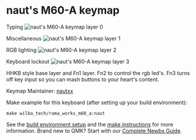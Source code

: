 # naut's M60-A keymap

Typing
![naut's M60-A keymap layer 0](https://i.imgur.com/K1qxACo.jpg)

Miscellaneous
![naut's M60-A keymap layer 1](https://i.imgur.com/ZOITKdD.jpg)

RGB lighting
![naut's M60-A keymap layer 2](https://i.imgur.com/LzJfJCr.jpg)

Keyboard lockout
![naut's M60-A keymap layer 3](https://i.imgur.com/Z7XT8BO.jpg)

HHKB style base layer and Fn1 layer. Fn2 to control the rgb led's. Fn3 turns off key input so you can mash buttons to your heart's content.

Keymap Maintainer: [nautxx](https://github.com/nautxx)  

Make example for this keyboard (after setting up your build environment):

    make wilba_tech/rama_works_m60_a:naut

See the [build environment setup](https://docs.qmk.fm/#/getting_started_build_tools) and the [make instructions](https://docs.qmk.fm/#/getting_started_make_guide) for more information. Brand new to QMK? Start with our [Complete Newbs Guide](https://docs.qmk.fm/#/newbs).
